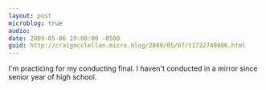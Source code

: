 ```yaml
---
layout: post
microblog: true
audio: 
date: 2009-05-06 19:00:00 -0500
guid: http://craigmcclellan.micro.blog/2009/05/07/t1722749886.html
---
```

I'm practicing for my conducting final.  I haven't conducted in a mirror since senior year of high school.
